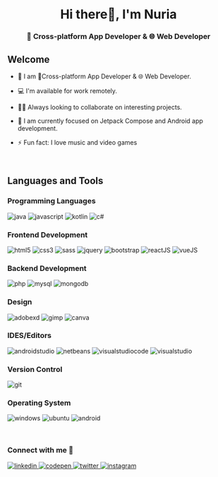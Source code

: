 <h1 align="center">Hi there👋, I'm Nuria </h1>
<h3 align="center">📱 Cross-platform App Developer & 🌐 Web Developer </h3>


<h2 align="left">Welcome</h2>

- 🔭 I am 📱Cross-platform App Developer & 🌐 Web Developer.

- 💻 I'm available for work remotely.

- 👩‍💻 Always looking to collaborate on interesting projects.

- 📱 I am currently focused on Jetpack Compose and Android app development.

- ⚡ Fun fact: I love music and video games

<br>

<h2 align="left">Languages and Tools</h2>
<h3 align="left"> Programming Languages</h3>

<p align="left"> 
<img src="https://img.shields.io/badge/java-%23ED8B00.svg?style=for-the-badge&logo=java&logoColor=white" alt="java"/> 

<img src="https://img.shields.io/badge/javascript-%23323330.svg?style=for-the-badge&logo=javascript&logoColor=%23F7DF1E" alt="javascript"/> 

<img src="https://img.shields.io/badge/kotlin-%230095D5.svg?style=for-the-badge&logo=kotlin&logoColor=white" alt="kotlin"/> 

<img src="https://img.shields.io/badge/c%23-%23239120.svg?style=for-the-badge&logo=c-sharp&logoColor=white" alt="c#"/> 

</p>

<h3 align="left">Frontend Development</h3>

<p align="left"> 

<img src="https://img.shields.io/badge/html5-%23E34F26.svg?style=for-the-badge&logo=html5&logoColor=white" alt="html5"/> 

<img src="https://img.shields.io/badge/css3-%231572B6.svg?style=for-the-badge&logo=css3&logoColor=white" alt="css3"/> 

<img src="https://img.shields.io/badge/SASS-hotpink.svg?style=for-the-badge&logo=SASS&logoColor=white" alt="sass"/> 

<img src="https://img.shields.io/badge/jquery-%230769AD.svg?style=for-the-badge&logo=jquery&logoColor=white" alt="jquery"/> 

<img src="https://img.shields.io/badge/bootstrap-%23563D7C.svg?style=for-the-badge&logo=bootstrap&logoColor=white" alt="bootstrap"/> 

<img src="https://img.shields.io/badge/react-%2320232a.svg?style=for-the-badge&logo=react&logoColor=%2361DAFB" alt="reactJS"/> 

<img src="https://img.shields.io/badge/vuejs-%2335495e.svg?style=for-the-badge&logo=vuedotjs&logoColor=%234FC08D" alt="vueJS"/> 

</p>

<h3 align="left">Backend Development</h3>

<p align="left"> 

<img src="https://img.shields.io/badge/php-%23777BB4.svg?style=for-the-badge&logo=php&logoColor=white" alt="php"/> 

<img src="https://img.shields.io/badge/mysql-%2300f.svg?style=for-the-badge&logo=mysql&logoColor=white" alt="mysql"/> 

<img src="https://img.shields.io/badge/MongoDB-%234ea94b.svg?style=for-the-badge&logo=mongodb&logoColor=white" alt="mongodb"/> 

</p>


<h3 align="left">Design</h3>

<p align="left"> 

<img src="https://img.shields.io/badge/Adobe%20XD-470137?style=for-the-badge&logo=Adobe%20XD&logoColor=#FF61F6" alt="adobexd"/> 

<img src="https://img.shields.io/badge/Gimp-657D8B?style=for-the-badge&logo=gimp&logoColor=FFFFFF" alt="gimp"/> 

<img src="https://img.shields.io/badge/Canva-%2300C4CC.svg?style=for-the-badge&logo=Canva&logoColor=white" alt="canva"/> 

</p>


<h3 align="left">IDES/Editors</h3>

<p align="left"> 

<img src="https://img.shields.io/badge/Android%20Studio-3DDC84.svg?style=for-the-badge&logo=android-studio&logoColor=white" alt="androidstudio"/> 

<img src="https://img.shields.io/badge/NetBeansIDE-1B6AC6.svg?style=for-the-badge&logo=apache-netbeans-ide&logoColor=white" alt="netbeans"/> 

<img src="https://img.shields.io/badge/Visual%20Studio%20Code-0078d7.svg?style=for-the-badge&logo=visual-studio-code&logoColor=white" alt="visualstudiocode"/> 

<img src="https://img.shields.io/badge/Visual%20Studio-5C2D91.svg?style=for-the-badge&logo=visual-studio&logoColor=white" alt="visualstudio"/> 

</p>


<h3 align="left">Version Control</h3>

<p align="left"> 

<img src="https://img.shields.io/badge/git-%23F05033.svg?style=for-the-badge&logo=git&logoColor=white" alt="git"/> 

</p>


<h3 align="left">Operating System</h3>

<p align="left"> 

<img src="https://img.shields.io/badge/Windows-0078D6?style=for-the-badge&logo=windows&logoColor=white" alt="windows"/> 

<img src="https://img.shields.io/badge/Ubuntu-E95420?style=for-the-badge&logo=ubuntu&logoColor=white" alt="ubuntu"/> 

<img src="https://img.shields.io/badge/Android-3DDC84?style=for-the-badge&logo=android&logoColor=white" alt="android"/> 

</p>

<br>

<h3 align="left">Connect with me 🤝</h3>

<p align="left"> 

<a href="https://linkedin.com/in/nuriavazquezflores" target="_blank">
<img src="https://img.shields.io/badge/linkedin-%230077B5.svg?style=for-the-badge&logo=linkedin&logoColor=white" alt="linkedin"/> 
</a>

<a href="https://codepen.io/nuriadevs" target="_blank">
<img src="https://img.shields.io/badge/Codepen-000000?style=for-the-badge&logo=codepen&logoColor=white" alt="codepen"/> 
</a>

<a href="https://twitter.com/nuriadevs" target="_blank">
<img src="https://img.shields.io/badge/Twitter-%231DA1F2.svg?style=for-the-badge&logo=Twitter&logoColor=white" alt="twitter"/> 
</a>

<a href="https://instagram.com/nuriadevs" target="_blank">
<img src="https://img.shields.io/badge/Instagram-%23E4405F.svg?style=for-the-badge&logo=Instagram&logoColor=white" alt="instagram"/> 
</a>

</p>

